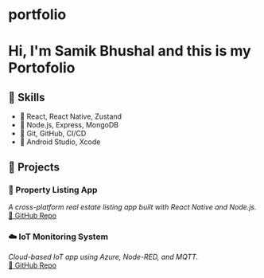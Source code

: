 # portfolio
# Hi, I'm Samik Bhushal and this is my Portofolio

## 🚀 Skills
- 🔹 React, React Native, Zustand
- 🔹 Node.js, Express, MongoDB
- 🔹 Git, GitHub, CI/CD
- 🔹 Android Studio, Xcode

## 💼 Projects
### 🏡 Property Listing App
_A cross-platform real estate listing app built with React Native and Node.js._  
[🔗 GitHub Repo](link-to-repo)

### ☁️ IoT Monitoring System
_Cloud-based IoT app using Azure, Node-RED, and MQTT._  
[🔗 GitHub Repo](link-to-repo)
